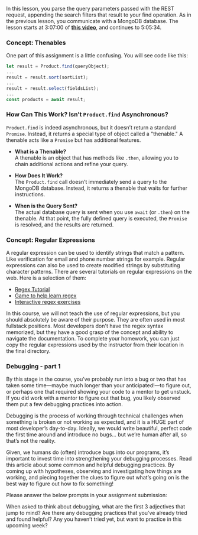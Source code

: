 In this lesson, you parse the query parameters passed with the REST request, appending the search filters that result to your find operation. As in the previous lesson, you communicate with a MongoDB database. The lesson starts at 3:07:00 of **[this video](https://www.youtube.com/watch?v=rltfdjcXjmk&t=11220)**, and continues to 5:05:34.

### Concept: Thenables

One part of this assignment is a little confusing. You will see code like this:

```javascript
let result = Product.find(queryObject);
...
result = result.sort(sortList);
...
result = result.select(fieldsList);
...
const products = await result;
```

### How Can This Work? Isn’t `Product.find` Asynchronous?

`Product.find` is indeed asynchronous, but it doesn’t return a standard `Promise`. Instead, it returns a special type of object called a "thenable." A thenable acts like a `Promise` but has additional features.

- **What is a Thenable?**  
  A thenable is an object that has methods like `.then`, allowing you to chain additional actions and refine your query.

- **How Does It Work?**  
  The `Product.find` call doesn’t immediately send a query to the MongoDB database. Instead, it returns a thenable that waits for further instructions.

- **When is the Query Sent?**  
  The actual database query is sent when you use `await` (or `.then`) on the thenable. At that point, the fully defined query is executed, the `Promise` is resolved, and the results are returned.

### Concept: Regular Expressions

A regular expression can be used to identify strings that match a pattern. Like verification for email and phone number strings for example. Regular expressions can also be used to create modified strings by substituting character patterns. There are several tutorials on regular expressions on the web. Here is a selection of them:

* [Regex Tutorial](https://regexlearn.com/)
* [Game to help learn regex](http://play.inginf.units.it/#/)
* [Interactive regex exercises](https://regexone.com/)

In this course, we will not teach the use of regular expressions, but you should absolutely be aware of their purpose. They are often used in most fullstack positions. Most developers don't have the regex syntax memorized, but they have a good grasp of the concept and ability to navigate the documentation. To complete your homework, you can just copy the regular expressions used by the instructor from their location in the final directory.


### Debugging - part 1

By this stage in the course, you’ve probably run into a bug or two that has taken some time—maybe much longer than your anticipated!—to figure out, or perhaps one that required showing your code to a mentor to get unstuck. If you did work with a mentor to figure out that bug, you likely observed them put a few debugging practices into action.

Debugging is the process of working through technical challenges when something is broken or not working as expected, and it is a HUGE part of most developer’s day-to-day. Ideally, we would write beautiful, perfect code the first time around and introduce no bugs… but we’re human after all, so that’s not the reality.

Given, we humans do (often) introduce bugs into our programs, it’s important to invest time into strengthening your debugging processes. Read this article about some common and helpful debugging practices. By coming up with hypotheses, observing and investigating how things are working, and piecing together the clues to figure out what’s going on is the best way to figure out how to fix something!

Please answer the below prompts in your assignment submission:

When asked to think about debugging, what are the first 3 adjectives that jump to mind?
Are there any debugging practices that you’ve already tried and found helpful?
Any you haven’t tried yet, but want to practice in this upcoming week?


